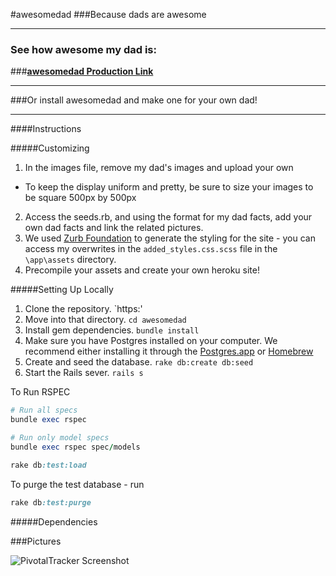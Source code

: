 #awesomedad
###Because dads are awesome
<hr>

### See how awesome my dad is:
###[**awesomedad Production Link**](http://fourth-meal-group7.herokuapp.com)

<hr>
###Or install awesomedad and make one for your own dad!
<hr>
####Instructions

#####Customizing

1. In the images file, remove my dad's images and upload your own
  - To keep the display uniform and pretty, be sure to size your images to be square 500px by 500px
2. Access the seeds.rb, and using the format for my dad facts, add your own dad facts and link the related pictures.
3. We used [Zurb Foundation](http://foundation.zurb.com/develop/download.html) to generate the styling for the site - you can access my overwrites in the `added_styles.css.scss` file in the `\app\assets` directory.
4. Precompile your assets and create 
your own heroku site! 

#####Setting Up Locally

1. Clone the repository.
  `https:'
2. Move into that directory.
  `cd awesomedad`
3. Install gem dependencies.
  `bundle install`
4. Make sure you have Postgres installed on your computer.
   We recommend either installing it through the [Postgres.app](http://postgresapp.com/) or [Homebrew](http://russbrooks.com/2010/11/25/install-postgresql-9-on-os-x)
5. Create and seed the database.
   `rake db:create db:seed`
6. Start the Rails sever.
   `rails s`


To Run RSPEC
```ruby
# Run all specs
bundle exec rspec

# Run only model specs
bundle exec rspec spec/models
```


```ruby
rake db:test:load
```

To purge the test database - run

```ruby
rake db:test:purge
```

#####Dependencies


###Pictures

![PivotalTracker Screenshot](/demo/story.png)
